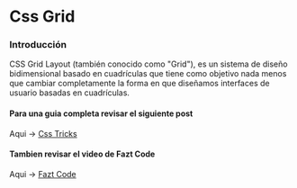 # Css Grid

### Introducción

CSS Grid Layout (también conocido como "Grid"), es un sistema de diseño bidimensional basado en cuadrículas que tiene como objetivo nada menos que cambiar completamente la forma en que diseñamos interfaces de usuario basadas en cuadrículas.


#### Para una guia completa revisar el siguiente post 

Aqui -> [Css Tricks](https://css-tricks.com/snippets/css/complete-guide-grid/ "Css Tricks")

#### Tambien revisar el video de Fazt Code 

Aqui -> [Fazt Code](https://youtu.be/QBOUSrMqlSQ "Fazt Code")
